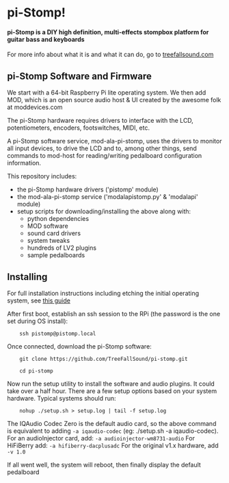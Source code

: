 # pi-Stomp!
#### pi-Stomp is a DIY high definition, multi-effects stompbox platform for guitar bass and keyboards
For more info about what it is and what it can do, go to [treefallsound.com](https://treefallsound.com)

## pi-Stomp Software and Firmware
We start with a 64-bit Raspberry Pi lite operating system.  We then add MOD, which is an open source audio host & UI
created by the awesome folk at moddevices.com

The pi-Stomp hardware requires drivers to interface with the LCD, potentiometers, encoders, footswitches, MIDI, etc.

A pi-Stomp software service, mod-ala-pi-stomp, uses the drivers to monitor all input devices, to drive the LCD
and to, among other things, send commands to mod-host for reading/writing pedalboard configuration information. 

This repository includes:
* the pi-Stomp hardware drivers ('pistomp' module)
* the mod-ala-pi-stomp service ('modalapistomp.py' & 'modalapi' module)
* setup scripts for downloading/installing the above along with:
  * python dependencies
  * MOD software
  * sound card drivers
  * system tweaks
  * hundreds of LV2 plugins
  * sample pedalboards

## Installing
For full installation instructions including etching the initial operating system, see [this guide](https://www.treefallsound.com/wiki/doku.php?id=software_installation_64-bit)

After first boot, establish an ssh session to the RPi (the password is the one set during OS install):

        ssh pistomp@pistomp.local
        
Once connected, download the pi-Stomp software:
        
        git clone https://github.com/TreeFallSound/pi-stomp.git
        
        cd pi-stomp
        
Now run the setup utility to install the software and audio plugins.  It could take over a half hour.
There are a few setup options based on your system hardware.
Typical systems should run:
        
        nohup ./setup.sh > setup.log | tail -f setup.log
        
The IQAudio Codec Zero is the default audio card, so the above command is equivalent to adding `-a iqaudio-codec`
(eg: ./setup.sh -a iqaudio-codec).
For an audioInjector card, add: `-a
audioinjector-wm8731-audio`  For HiFiBerry add: `-a hifiberry-dacplusadc`
For the original v1.x hardware, add `-v 1.0`

If all went well, the system will reboot, then finally display the default pedalboard